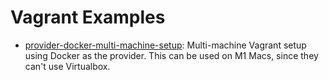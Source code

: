 # Vagrant Examples

* [provider-docker-multi-machine-setup](./provider-docker-multi-machine-setup): Multi-machine Vagrant setup using Docker as the provider. This can be used on M1 Macs, since they can't use Virtualbox.

